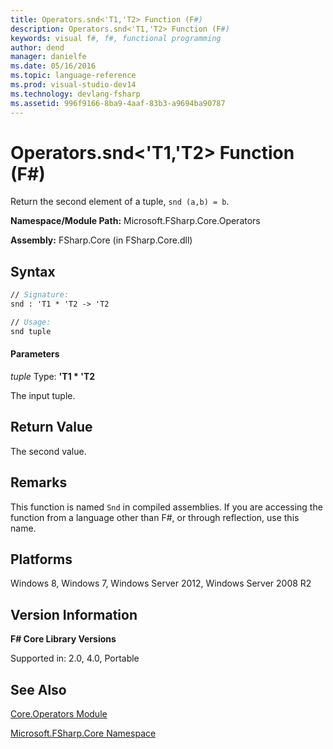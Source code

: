 ```yaml
---
title: Operators.snd<'T1,'T2> Function (F#)
description: Operators.snd<'T1,'T2> Function (F#)
keywords: visual f#, f#, functional programming
author: dend
manager: danielfe
ms.date: 05/16/2016
ms.topic: language-reference
ms.prod: visual-studio-dev14
ms.technology: devlang-fsharp
ms.assetid: 996f9166-8ba9-4aaf-83b3-a9694ba90787
---
```


# Operators.snd<'T1,'T2> Function (F#)

Return the second element of a tuple, `snd (a,b) = b`.

**Namespace/Module Path:** Microsoft.FSharp.Core.Operators

**Assembly:** FSharp.Core (in FSharp.Core.dll)


## Syntax

```fsharp
// Signature:
snd : 'T1 * 'T2 -> 'T2

// Usage:
snd tuple
```

#### Parameters
*tuple*
Type: **'T1 &#42; 'T2**


The input tuple.

## Return Value

The second value.

## Remarks
This function is named `Snd` in compiled assemblies. If you are accessing the function from a language other than F#, or through reflection, use this name.

## Platforms
Windows 8, Windows 7, Windows Server 2012, Windows Server 2008 R2

## Version Information
**F# Core Library Versions**

Supported in: 2.0, 4.0, Portable

## See Also
[Core.Operators Module](Core.Operators-Module-%5BFSharp%5D.md)

[Microsoft.FSharp.Core Namespace](Microsoft.FSharp.Core-Namespace-%5BFSharp%5D.md)
